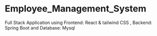 # Employee_Management_System
Full Stack Application using Frontend: React & tailwind CSS , Backend: Spring Boot and Database: Mysql
